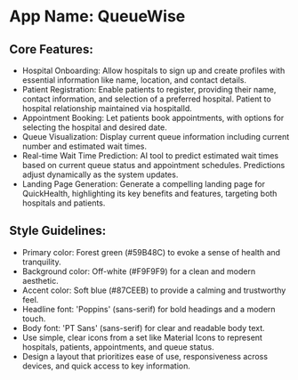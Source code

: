# **App Name**: QueueWise

## Core Features:

- Hospital Onboarding: Allow hospitals to sign up and create profiles with essential information like name, location, and contact details.
- Patient Registration: Enable patients to register, providing their name, contact information, and selection of a preferred hospital. Patient to hospital relationship maintained via hospitalId.
- Appointment Booking: Let patients book appointments, with options for selecting the hospital and desired date.
- Queue Visualization: Display current queue information including current number and estimated wait times.
- Real-time Wait Time Prediction: AI tool to predict estimated wait times based on current queue status and appointment schedules. Predictions adjust dynamically as the system updates.
- Landing Page Generation: Generate a compelling landing page for QuickHealth, highlighting its key benefits and features, targeting both hospitals and patients.

## Style Guidelines:

- Primary color: Forest green (#59B48C) to evoke a sense of health and tranquility.
- Background color: Off-white (#F9F9F9) for a clean and modern aesthetic.
- Accent color: Soft blue (#87CEEB) to provide a calming and trustworthy feel.
- Headline font: 'Poppins' (sans-serif) for bold headings and a modern touch.
- Body font: 'PT Sans' (sans-serif) for clear and readable body text.
- Use simple, clear icons from a set like Material Icons to represent hospitals, patients, appointments, and queue status.
- Design a layout that prioritizes ease of use, responsiveness across devices, and quick access to key information.